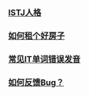 ### [ISTJ人格](/ISTJ.md)

### [如何租个好房子](/RentGuide.md)

### [常见IT单词错误发音](/WrongPronunciation.md)

### [如何反馈Bug？](/HowToSubmitBug.md)
